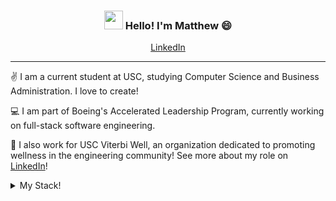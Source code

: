 <h3 align="center"><img src = "https://raw.githubusercontent.com/MartinHeinz/MartinHeinz/master/wave.gif" width = 30px> Hello! I'm Matthew 😄</h3>

<p align="center">
  <a href="https://www.linkedin.com/in/msalaway/">LinkedIn</a>
</p>

---
✌️ I am a current student at USC, studying Computer Science and Business Administration. I love to create!

💻 I am part of Boeing's Accelerated Leadership Program, currently working on full-stack software engineering.

🧘 I also work for USC Viterbi Well, an organization dedicated to promoting wellness in the engineering community! See more about my role on [LinkedIn](https://www.linkedin.com/in/msalaway/)!

<details>
  <summary>My Stack!</summary>
  <br>

* ☀️    Front-end: Javascript + TS, Next.JS, React, CSS/HTML
* 🌴   Back-end: APIs, Solidity, SQL, Node.js, Cloud Infrastructure, Firebase, Python, Web Scraping
* 🍁   Other: C++, R, Pytorch, Hardhat, Blockchain

![Top Langs](https://github-readme-stats.vercel.app/api/top-langs/?username=matthew-salaway&layout=compact&theme=dark&hide_border=true)
> I used to teach Python lessons and projects at my high school but I currently program more in Javascript!
</details>





<!--
**Matthew-Salaway/Matthew-Salaway** is a ✨ _special_ ✨ repository because its `README.md` (this file) appears on your GitHub profile.

Here are some ideas to get you started:

- 🔭 I’m currently working on ...
- 🌱 I’m currently learning ...
- 👯 I’m looking to collaborate on ...
- 🤔 I’m looking for help with ...
- 💬 Ask me about ...
- 📫 How to reach me: ...
- 😄 Pronouns: ...
- ⚡ Fun fact: ...
-->
